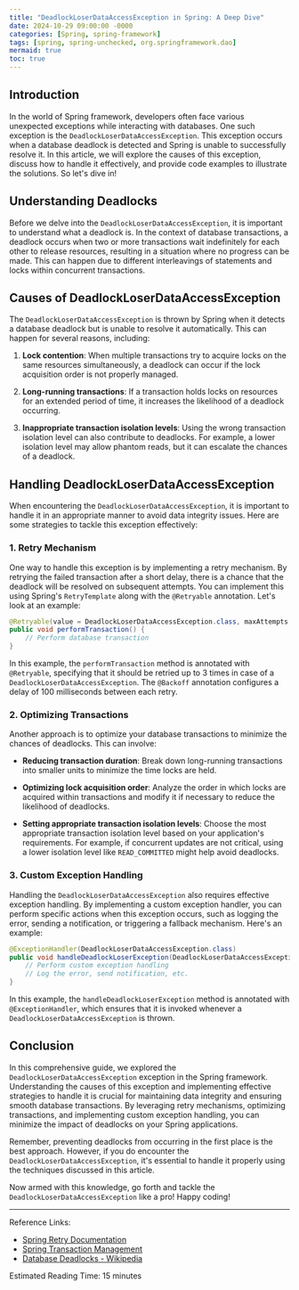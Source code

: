 ```yaml
---
title: "DeadlockLoserDataAccessException in Spring: A Deep Dive"
date: 2024-10-29 09:00:00 -0000
categories: [Spring, spring-framework]
tags: [spring, spring-unchecked, org.springframework.dao]
mermaid: true
toc: true
---
```



## Introduction

In the world of Spring framework, developers often face various unexpected exceptions while interacting with databases. One such exception is the `DeadlockLoserDataAccessException`. This exception occurs when a database deadlock is detected and Spring is unable to successfully resolve it. In this article, we will explore the causes of this exception, discuss how to handle it effectively, and provide code examples to illustrate the solutions. So let's dive in!

## Understanding Deadlocks

Before we delve into the `DeadlockLoserDataAccessException`, it is important to understand what a deadlock is. In the context of database transactions, a deadlock occurs when two or more transactions wait indefinitely for each other to release resources, resulting in a situation where no progress can be made. This can happen due to different interleavings of statements and locks within concurrent transactions.

## Causes of DeadlockLoserDataAccessException

The `DeadlockLoserDataAccessException` is thrown by Spring when it detects a database deadlock but is unable to resolve it automatically. This can happen for several reasons, including:

1. **Lock contention**: When multiple transactions try to acquire locks on the same resources simultaneously, a deadlock can occur if the lock acquisition order is not properly managed.

2. **Long-running transactions**: If a transaction holds locks on resources for an extended period of time, it increases the likelihood of a deadlock occurring.

3. **Inappropriate transaction isolation levels**: Using the wrong transaction isolation level can also contribute to deadlocks. For example, a lower isolation level may allow phantom reads, but it can escalate the chances of a deadlock.

## Handling DeadlockLoserDataAccessException

When encountering the `DeadlockLoserDataAccessException`, it is important to handle it in an appropriate manner to avoid data integrity issues. Here are some strategies to tackle this exception effectively:

### 1. Retry Mechanism

One way to handle this exception is by implementing a retry mechanism. By retrying the failed transaction after a short delay, there is a chance that the deadlock will be resolved on subsequent attempts. You can implement this using Spring's `RetryTemplate` along with the `@Retryable` annotation. Let's look at an example:

```java
@Retryable(value = DeadlockLoserDataAccessException.class, maxAttempts = 3, backoff = @Backoff(delay = 100))
public void performTransaction() {
    // Perform database transaction
}
```

In this example, the `performTransaction` method is annotated with `@Retryable`, specifying that it should be retried up to 3 times in case of a `DeadlockLoserDataAccessException`. The `@Backoff` annotation configures a delay of 100 milliseconds between each retry.

### 2. Optimizing Transactions

Another approach is to optimize your database transactions to minimize the chances of deadlocks. This can involve:

- **Reducing transaction duration**: Break down long-running transactions into smaller units to minimize the time locks are held.

- **Optimizing lock acquisition order**: Analyze the order in which locks are acquired within transactions and modify it if necessary to reduce the likelihood of deadlocks.

- **Setting appropriate transaction isolation levels**: Choose the most appropriate transaction isolation level based on your application's requirements. For example, if concurrent updates are not critical, using a lower isolation level like `READ_COMMITTED` might help avoid deadlocks.

### 3. Custom Exception Handling

Handling the `DeadlockLoserDataAccessException` also requires effective exception handling. By implementing a custom exception handler, you can perform specific actions when this exception occurs, such as logging the error, sending a notification, or triggering a fallback mechanism. Here's an example:

```java
@ExceptionHandler(DeadlockLoserDataAccessException.class)
public void handleDeadlockLoserException(DeadlockLoserDataAccessException ex) {
    // Perform custom exception handling
    // Log the error, send notification, etc.
}
```

In this example, the `handleDeadlockLoserException` method is annotated with `@ExceptionHandler`, which ensures that it is invoked whenever a `DeadlockLoserDataAccessException` is thrown.

## Conclusion

In this comprehensive guide, we explored the `DeadlockLoserDataAccessException` exception in the Spring framework. Understanding the causes of this exception and implementing effective strategies to handle it is crucial for maintaining data integrity and ensuring smooth database transactions. By leveraging retry mechanisms, optimizing transactions, and implementing custom exception handling, you can minimize the impact of deadlocks on your Spring applications.

Remember, preventing deadlocks from occurring in the first place is the best approach. However, if you do encounter the `DeadlockLoserDataAccessException`, it's essential to handle it properly using the techniques discussed in this article.

Now armed with this knowledge, go forth and tackle the `DeadlockLoserDataAccessException` like a pro! Happy coding!

---

Reference Links:

- [Spring Retry Documentation](https://docs.spring.io/spring-retry/docs/current/reference/html/#retryoperationtemplate)
- [Spring Transaction Management](https://docs.spring.io/spring-framework/docs/current/reference/html/data-access.html#transaction)
- [Database Deadlocks - Wikipedia](https://en.wikipedia.org/wiki/Deadlock)

Estimated Reading Time: 15 minutes